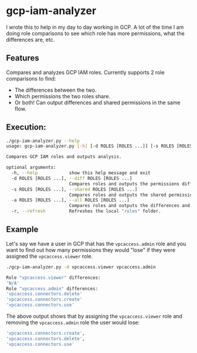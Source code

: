 # gcp-iam-analyzer
I wrote this to help in my day to day working in GCP. A lot of the time I am doing role comparisons to see which role has more permissions, what the differences are, etc.

## Features
Compares and analyzes GCP IAM roles. Currently supports 2 role comparisons to find:
- The differences between the two. 
- Which permissions the two roles share.
- Or both! Can output differences and shared permissions in the same flow.


## Execution:

```sh
./gcp-iam-analyzer.py --help
usage: gcp-iam-analyzer.py [-h] [-d ROLES [ROLES ...]] [-s ROLES [ROLES ...]] [-a ROLES [ROLES ...]] [-r]

Compares GCP IAM roles and outputs analysis.

optional arguments:
  -h, --help            show this help message and exit
  -d ROLES [ROLES ...], --diff ROLES [ROLES ...]
                        Compares roles and outputs the permissions difference.
  -s ROLES [ROLES ...], --shared ROLES [ROLES ...]
                        Compares roles and outputs the shared permissions.
  -a ROLES [ROLES ...], --all ROLES [ROLES ...]
                        Compares roles and outputs the differences and the shared permissinos.
  -r, --refresh         Refreshes the local "roles" folder.
```


## Example 
Let's say we have a user in GCP that has the `vpcaccess.admin` role and you want to find out how many permissions they would "lose" if they were assigned the `vpcaccess.viewer` role. 

```sh
./gcp-iam-analyzer.py -d vpcaccess.viewer vpcaccess.admin

Role "vpcaccess.viewer" differences:
'N/A'
Role "vpcaccess.admin" differences:
'vpcaccess.connectors.delete'
'vpcaccess.connectors.create'
'vpcaccess.connectors.use'
```

The above output shows that by assigning the `vpcaccess.viewer` role and removing the `vpcaccess.admin` role the user would lose:
```sh
'vpcaccess.connectors.create',
'vpcaccess.connectors.delete',
'vpcaccess.connectors.use'
 ```